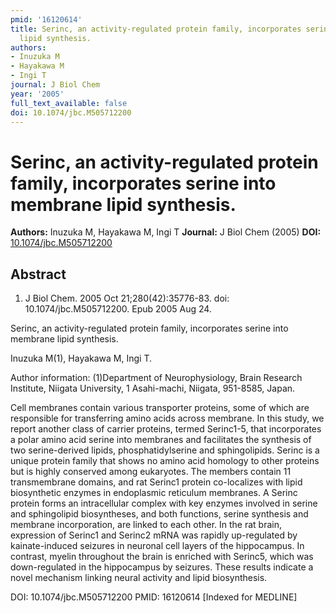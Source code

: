 ```yaml
---
pmid: '16120614'
title: Serinc, an activity-regulated protein family, incorporates serine into membrane
  lipid synthesis.
authors:
- Inuzuka M
- Hayakawa M
- Ingi T
journal: J Biol Chem
year: '2005'
full_text_available: false
doi: 10.1074/jbc.M505712200
---
```


# Serinc, an activity-regulated protein family, incorporates serine into membrane lipid synthesis.
**Authors:** Inuzuka M, Hayakawa M, Ingi T
**Journal:** J Biol Chem (2005)
**DOI:** [10.1074/jbc.M505712200](https://doi.org/10.1074/jbc.M505712200)

## Abstract

1. J Biol Chem. 2005 Oct 21;280(42):35776-83. doi: 10.1074/jbc.M505712200. Epub 
2005 Aug 24.

Serinc, an activity-regulated protein family, incorporates serine into membrane 
lipid synthesis.

Inuzuka M(1), Hayakawa M, Ingi T.

Author information:
(1)Department of Neurophysiology, Brain Research Institute, Niigata University, 
1 Asahi-machi, Niigata, 951-8585, Japan.

Cell membranes contain various transporter proteins, some of which are 
responsible for transferring amino acids across membrane. In this study, we 
report another class of carrier proteins, termed Serinc1-5, that incorporates a 
polar amino acid serine into membranes and facilitates the synthesis of two 
serine-derived lipids, phosphatidylserine and sphingolipids. Serinc is a unique 
protein family that shows no amino acid homology to other proteins but is highly 
conserved among eukaryotes. The members contain 11 transmembrane domains, and 
rat Serinc1 protein co-localizes with lipid biosynthetic enzymes in endoplasmic 
reticulum membranes. A Serinc protein forms an intracellular complex with key 
enzymes involved in serine and sphingolipid biosyntheses, and both functions, 
serine synthesis and membrane incorporation, are linked to each other. In the 
rat brain, expression of Serinc1 and Serinc2 mRNA was rapidly up-regulated by 
kainate-induced seizures in neuronal cell layers of the hippocampus. In 
contrast, myelin throughout the brain is enriched with Serinc5, which was 
down-regulated in the hippocampus by seizures. These results indicate a novel 
mechanism linking neural activity and lipid biosynthesis.

DOI: 10.1074/jbc.M505712200
PMID: 16120614 [Indexed for MEDLINE]
